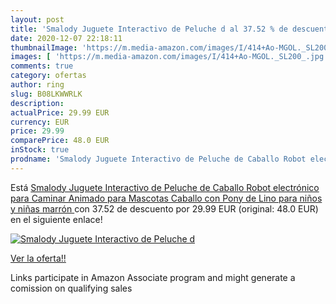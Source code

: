 ```yaml
---
layout: post
title: 'Smalody Juguete Interactivo de Peluche d al 37.52 % de descuento'
date: 2020-12-07 22:18:11
thumbnailImage: 'https://m.media-amazon.com/images/I/414+Ao-MGOL._SL200_.jpg'
images: [ 'https://m.media-amazon.com/images/I/414+Ao-MGOL._SL200_.jpg' ]
comments: true
category: ofertas
author: ring
slug: B08LKWWRLK
description:
actualPrice: 29.99 EUR
currency: EUR
price: 29.99
comparePrice: 48.0 EUR
inStock: true
prodname: 'Smalody Juguete Interactivo de Peluche de Caballo Robot electrónico para Caminar Animado para Mascotas  Caballo con Pony de Lino para niños y niñas  marrón '
---
```


Está [Smalody Juguete Interactivo de Peluche de Caballo Robot electrónico para Caminar Animado para Mascotas  Caballo con Pony de Lino para niños y niñas  marrón ](https://www.amazon.es/dp/B08LKWWRLK/?tag=tolees-21) con 37.52 de descuento por 29.99 EUR (original: 48.0 EUR) en el siguiente enlace!

[![Smalody Juguete Interactivo de Peluche d](https://m.media-amazon.com/images/I/414+Ao-MGOL._SL200_.jpg)](https://www.amazon.es/dp/B08LKWWRLK/?tag=tolees-21)

[Ver la oferta!!](https://www.amazon.es/dp/B08LKWWRLK/?tag=tolees-21)

Links participate in Amazon Associate program and might generate a comission on qualifying sales


